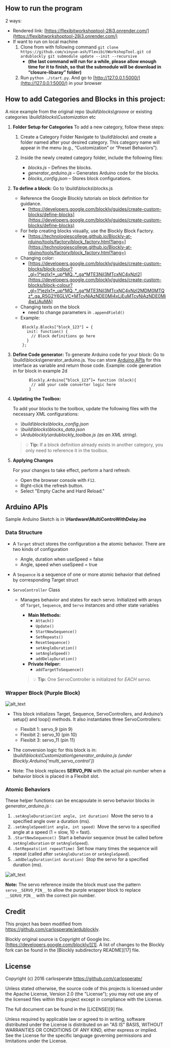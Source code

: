 ## How to run the program 
2 ways:
* Rendered link: [https://flexibitworkshoptool-28j3.onrender.com/](https://flexibitworkshoptool-28j3.onrender.com/) 
* If want to run on local machine
    1. Clone from with following command
      ```
        git clone https://github.com/xinyue-ash/FlexibitWorkshopTool.git
        cd ardublockly
        git submodule update --init --recursive
      ```
         -   **(the last command will run for a while, please allow enough time for it to finish, so that the submodule will be download in “closure-libaray” folder)**
    2. Run `python ./start.py`. And go to [http://127.0.0.1:5000/](http://127.0.0.1:5000/) in your browser



## How to add Categories and Blocks in this project: 
  A nice example from the original repo _\build\blocks\groove_ or existing categories _\build\blocks\Customization_ etc

1. **Folder Setup for Categories**
  To add a new category, follow these steps:
    1) Create a Category Folder	Navigate to \build\blocks\ and create a folder named after your desired category. This category name will appear in the menu (e.g., “Customization” or “Preset Behaviors”).

    2) Inside the newly created category folder, include the following files:
       * _blocks.js_ – Defines the blocks.
       * _generator_arduino.js_ – Generates Arduino code for the blocks.
       * _blocks_config.json_ – Stores block configurations.
         
2. **To define a block:**
      Go to \build\blocks<category>\blocks.js
    * Reference the Google Blockly tutorials on block definition for guidance.
      * [https://developers.google.com/blockly/guides/create-custom-blocks/define-blocks](https://developers.google.com/blockly/guides/create-custom-blocks/define-blocks) 
    * For help creating blocks visually, use the Blockly Block Factory.
      * [https://technologiescollege.github.io/Blockly-at-rduino/tools/factory/block_factory.html?lang=](https://technologiescollege.github.io/Blockly-at-rduino/tools/factory/block_factory.html?lang=) 
    * Changing color:
      * [https://developers.google.com/blockly/guides/create-custom-blocks/block-colour?_gl=1*jezlx1*_up*MQ..*_ga*MTE3NjI3MTcxNC4xNzI2](https://developers.google.com/blockly/guides/create-custom-blocks/block-colour?_gl=1*jezlx1*_up*MQ..*_ga*MTE3NjI3MTcxNC4xNzI2MDM0MTQz*_ga_R5G2Y6GLVC*MTcyNjAzNDE0Mi4xLjEuMTcyNjAzNDE0Mi4wLjAuMA) 
    * Changing texts on the block
      * need to change parameters in `.appendField()`
    * Example:
  
    ```
        Blockly.Blocks["block_123"] = {
          init: function() {
            // Block definitions go here
          }
        };
    ```
    
3. **Define Code generator:**
  To generate Arduino code for your block:
  Go to \build\blocks<category>\generator_arduino.js. You can store [Arduino APIs](#arduino-apis) for this interface as variable and return those code.
  Example: code generation in for block in example 2d 
   ```
          Blockly.Arduino[“block_123”]= function (block){
           // add your code converter logic here 
          }
   ```
   
5. **Updating the Toolbox:**

    To add your blocks to the toolbox, update the following files with the necessary XML configurations:
      * _\build\blocks<category>\blocks_config.json_
      * _\build\blocks\blocks_data.json_
      * _\Ardublockly\ardublockly_toolbox.js (as an XML string)._
        
      > :bulb: **Tip:** If a block definition already exists in another category, you only need to reference it in the toolbox.
      
6. **Applying Changes**

    For your changes to take effect, perform a hard refresh:
    * Open the browser console with `F12`.
    * Right-click the refresh button.
    * Select "Empty Cache and Hard Reload."

## Arduino APIs 

Sample Arduino Sketch is in **\Hardware\MultiControWithDelay.ino**

### Data Structure ###
  *  A `Target` struct stores the configuration a the atomic behavior. There are two kinds of configuration
      * Angle, duration when useSpeed = false
      * Angle, speed when useSpeed = true
        
  * A `Sequence` is a sequence of one or more atomic behavior that defined by corresponding  Target struct
    
  * `ServoController` Class
    *  Manages behavior and states for each servo. Initialized with arrays of `Target`, `Sequence`, and `Servo` instances and other state variables
         * **Main Methods:**
            * `Attach()`
            * `Update()`
            * `StartNewSequence()`
            * `SetRepeats()`
            * `ResetSequence()`
            * `setAngleDuration()`
            * `setAngleSpeed()`
            * `addDelayDuration()`
        * **Private Helper:**
            * `addTargetToSequence()`
              
        > :bulb: **Tip:** One ServoController is initialized for _EACH servo._
        
### Wrapper Block (Purple Block) ###

![alt_text](image/purple_block.jpg)

  * This block initializes Target, Sequence, ServoControllers, and Arduino’s setup() and loop() methods. It also instantiates three ServoControllers:

    * Flexibit 1: servo_9 (pin 9)
    * Flexibit 2: servo_10 (pin 10)
    * Flexibit 3: servo_11 (pin 11)

  * The conversion logic for this block is in: _\build\blocks\Customization\generator_arduino.js (under Blockly.Arduino['multi_servo_control'])_
  * Note: The block replaces __SERVO_PIN__ with the actual pin number when a behavior block is placed in a Flexibit slot.

### **Atomic Behaviors**

These helper functions can be encapsulate in servo behavior blocks in _generator_arduino.js_ :

1. `.setAngleDuration(int angle, int duration)
`Move the servo to a specified angle over a duration (ms).
2. `.setAngleSpeed(int angle, int speed)
`Move the servo to a specified angle at a speed (1 = slow, 10 = fast).
3. `.StartNewSequence()
`Start a behavior sequence (must be called before `setAngleDuration` or `setAngleSpeed`).
4. `.SetRepeats(int repeatTime)
`Set how many times the sequence will repeat (called after `setAngleDuration` or `setAngleSpeed`).
5. `.addDelayDuration(int duration)
`Stop the servo for a specified duration (ms).

![alt_text](image/behavior_code_exp.jpg)

**Note:** The servo reference inside the block must use the pattern `servo__SERVO_PIN__` to allow the purple wrapper block to replace `__SERVO_PIN__` with the correct pin number.

    
## Credit
This project has been modified from https://github.com/carlosperate/ardublockly.

Blockly original source is Copyright of Google Inc. [https://developers.google.com/blockly/][1]. A list of changes to the Blockly fork can be found in the [Blockly subdirectory README][17] file.


## License
Copyright (c) 2016 carlosperate https://github.com/carlosperate/

Unless stated otherwise, the source code of this projects is
licensed under the Apache License, Version 2.0 (the "License");
you may not use any of the licensed files within this project
except in compliance with the License.

The full document can be found in the [LICENSE][9] file.

Unless required by applicable law or agreed to in writing, software
distributed under the License is distributed on an "AS IS" BASIS,
WITHOUT WARRANTIES OR CONDITIONS OF ANY KIND, either express or implied.
See the License for the specific language governing permissions and
limitations under the License.

